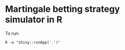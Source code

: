 Martingale betting strategy simulator in R
======================

To run:

```
R -e "shiny::runApp('.')"
```
